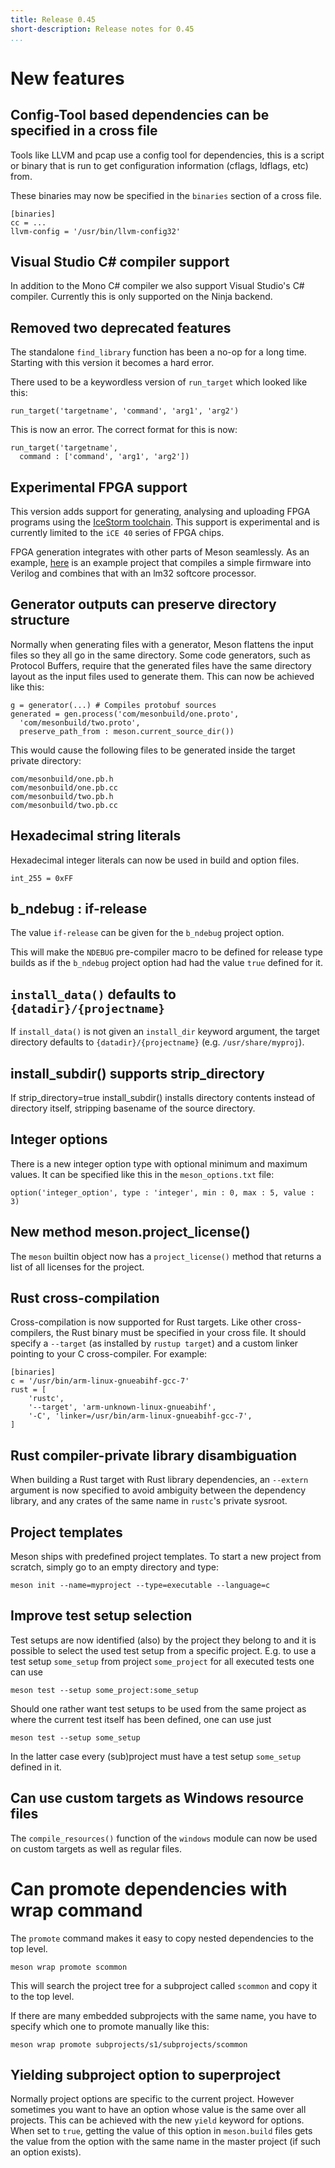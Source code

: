 ```yaml
---
title: Release 0.45
short-description: Release notes for 0.45
...
```


# New features

## Config-Tool based dependencies can be specified in a cross file

Tools like LLVM and pcap use a config tool for dependencies, this is a script
or binary that is run to get configuration information (cflags, ldflags, etc)
from.

These binaries may now be specified in the `binaries` section of a cross file.

```dosini
[binaries]
cc = ...
llvm-config = '/usr/bin/llvm-config32'
```

## Visual Studio C# compiler support

In addition to the Mono C# compiler we also support Visual Studio's C#
compiler. Currently this is only supported on the Ninja backend.

## Removed two deprecated features

The standalone `find_library` function has been a no-op for a long
time. Starting with this version it becomes a hard error.

There used to be a keywordless version of `run_target` which looked
like this:

    run_target('targetname', 'command', 'arg1', 'arg2')

This is now an error. The correct format for this is now:

    run_target('targetname',
      command : ['command', 'arg1', 'arg2'])

## Experimental FPGA support

This version adds support for generating, analysing and uploading FPGA
programs using the [IceStorm
toolchain](http://www.clifford.at/icestorm/). This support is
experimental and is currently limited to the `iCE 40` series of FPGA
chips.

FPGA generation integrates with other parts of Meson seamlessly. As an
example, [here](https://github.com/jpakkane/lm32) is an example
project that compiles a simple firmware into Verilog and combines that
with an lm32 softcore processor.

## Generator outputs can preserve directory structure

Normally when generating files with a generator, Meson flattens the
input files so they all go in the same directory. Some code
generators, such as Protocol Buffers, require that the generated files
have the same directory layout as the input files used to generate
them. This can now be achieved like this:

```meson
g = generator(...) # Compiles protobuf sources
generated = gen.process('com/mesonbuild/one.proto',
  'com/mesonbuild/two.proto',
  preserve_path_from : meson.current_source_dir())
```

This would cause the following files to be generated inside the target
private directory:

    com/mesonbuild/one.pb.h
    com/mesonbuild/one.pb.cc
    com/mesonbuild/two.pb.h
    com/mesonbuild/two.pb.cc

## Hexadecimal string literals

Hexadecimal integer literals can now be used in build and option files.

    int_255 = 0xFF

## b_ndebug : if-release

The value `if-release` can be given for the `b_ndebug` project option.

This will make the `NDEBUG` pre-compiler macro to be defined for release
type builds as if the `b_ndebug` project option had had the value `true`
defined for it.

## `install_data()` defaults to `{datadir}/{projectname}`

If `install_data()` is not given an `install_dir` keyword argument, the
target directory defaults to `{datadir}/{projectname}` (e.g.
`/usr/share/myproj`).

## install_subdir() supports strip_directory

If strip_directory=true install_subdir() installs directory contents
instead of directory itself, stripping basename of the source directory.

## Integer options

There is a new integer option type with optional minimum and maximum
values. It can be specified like this in the `meson_options.txt` file:

    option('integer_option', type : 'integer', min : 0, max : 5, value : 3)

## New method meson.project_license()

The `meson` builtin object now has a `project_license()` method that returns a
list of all licenses for the project.

## Rust cross-compilation

Cross-compilation is now supported for Rust targets. Like other
cross-compilers, the Rust binary must be specified in your cross
file. It should specify a `--target` (as installed by `rustup target`)
and a custom linker pointing to your C cross-compiler. For example:

```
[binaries]
c = '/usr/bin/arm-linux-gnueabihf-gcc-7'
rust = [
    'rustc',
    '--target', 'arm-unknown-linux-gnueabihf',
    '-C', 'linker=/usr/bin/arm-linux-gnueabihf-gcc-7',
]
```

## Rust compiler-private library disambiguation

When building a Rust target with Rust library dependencies, an
`--extern` argument is now specified to avoid ambiguity between the
dependency library, and any crates of the same name in `rustc`'s
private sysroot.

## Project templates

Meson ships with predefined project templates. To start a new project from
scratch, simply go to an empty directory and type:

```meson
meson init --name=myproject --type=executable --language=c
```

## Improve test setup selection

Test setups are now identified (also) by the project they belong to and it
is possible to select the used test setup from a specific project. E.g.
to use a test setup `some_setup` from project `some_project` for all
executed tests one can use

    meson test --setup some_project:some_setup

Should one rather want test setups to be used from the same project as
where the current test itself has been defined, one can use just

    meson test --setup some_setup

In the latter case every (sub)project must have a test setup `some_setup`
defined in it.

## Can use custom targets as Windows resource files

The `compile_resources()` function of the `windows` module can now be used on custom targets as well as regular files.
# Can promote dependencies with wrap command

The `promote` command makes it easy to copy nested dependencies to the top level.

    meson wrap promote scommon

This will search the project tree for a subproject called `scommon` and copy it to the top level.

If there are many embedded subprojects with the same name, you have to specify which one to promote manually like this:

    meson wrap promote subprojects/s1/subprojects/scommon

## Yielding subproject option to superproject

Normally project options are specific to the current project. However
sometimes you want to have an option whose value is the same over all
projects. This can be achieved with the new `yield` keyword for
options. When set to `true`, getting the value of this option in
`meson.build` files gets the value from the option with the same name
in the master project (if such an option exists).
